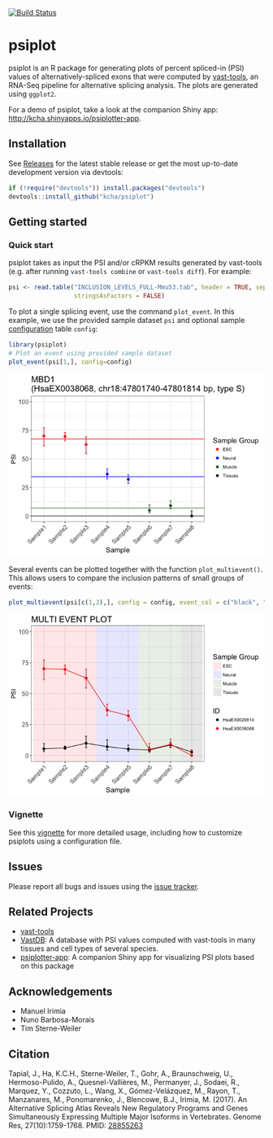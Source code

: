 <!-- README.md is generated from README.Rmd. Please edit that file -->
[![Build
Status](https://travis-ci.org/kcha/psiplot.svg?branch=master)](https://travis-ci.org/kcha/psiplot)

psiplot
=======

psiplot is an R package for generating plots of percent spliced-in (PSI)
values of alternatively-spliced exons that were computed by
[vast-tools](https://github.com/vastgroup/vast-tools), an RNA-Seq
pipeline for alternative splicing analysis. The plots are generated
using `ggplot2`.

For a demo of psiplot, take a look at the companion Shiny app:
<http://kcha.shinyapps.io/psiplotter-app>.

Installation
------------

See [Releases](https://github.com/kcha/psiplot/releases) for the latest
stable release or get the most up-to-date development version via
devtools:

``` r
if (!require("devtools")) install.packages("devtools")
devtools::install_github("kcha/psiplot")
```

Getting started
---------------

### Quick start

psiplot takes as input the PSI and/or cRPKM results generated by
vast-tools (e.g. after running `vast-tools combine` or
`vast-tools diff`). For example:

``` r
psi <- read.table("INCLUSION_LEVELS_FULL-Mmu53.tab", header = TRUE, sep = "\t",
                  stringsAsFactors = FALSE)
```

To plot a single splicing event, use the command `plot_event`. In this
example, we use the provided sample dataset `psi` and optional sample
[configuration](https://htmlpreview.github.io/?https://github.com/kcha/psiplot/r/blob/master/vignettes/psiplot-usage.html#customizing-plots)
table `config`:

``` r
library(psiplot)
# Plot an event using provided sample dataset
plot_event(psi[1,], config=config)
```

![](man/figures/plot_event-1.png)

Several events can be plotted together with the function
`plot_multievent()`. This allows users to compare the inclusion patterns
of small groups of events:

``` r
plot_multievent(psi[c(1,2),], config = config, event_col = c("black", "red"))
```

![](man/figures/plot_multievent-1.png)

### Vignette

See this
[vignette](https://htmlpreview.github.io/?https://github.com/kcha/psiplot/r/blob/master/vignettes/psiplot-usage.html)
for more detailed usage, including how to customize psiplots using a
configuration file.

Issues
------

Please report all bugs and issues using the [issue
tracker](https://github.com/kcha/psiplot/issues).

Related Projects
----------------

-   [vast-tools](https://github.com/vastgroup/vast-tools)
-   [VastDB](http://vastdb.crg.eu): A database with PSI values computed
    with vast-tools in many tissues and cell types of several species.
-   [psiplotter-app](https://github.com/kcha/psiplotter-app): A
    companion Shiny app for visualizing PSI plots based on this package

Acknowledgements
----------------

-   Manuel Irimia
-   Nuno Barbosa-Morais
-   Tim Sterne-Weiler

Citation
--------

Tapial, J., Ha, K.C.H., Sterne-Weiler, T., Gohr, A., Braunschweig, U.,
Hermoso-Pulido, A., Quesnel-Vallières, M., Permanyer, J., Sodaei, R.,
Marquez, Y., Cozzuto, L., Wang, X., Gómez-Velázquez, M., Rayon, T.,
Manzanares, M., Ponomarenko, J., Blencowe, B.J., Irimia, M. (2017). An
Alternative Splicing Atlas Reveals New Regulatory Programs and Genes
Simultaneously Expressing Multiple Major Isoforms in Vertebrates. Genome
Res, 27(10):1759-1768. PMID:
[28855263](https://www.ncbi.nlm.nih.gov/pubmed/28855263)
